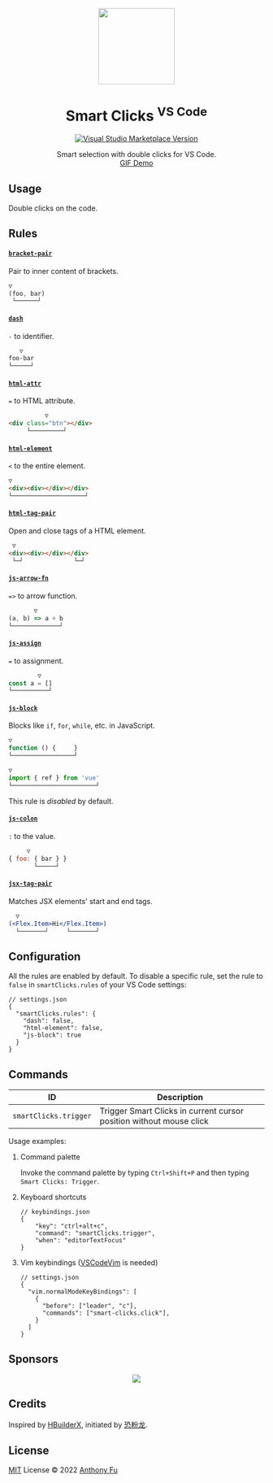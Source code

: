 <p align="center">
<img src="https://raw.githubusercontent.com/antfu/vscode-smart-clicks/main/res/icon.png" height="150">
</p>

<h1 align="center">Smart Clicks <sup>VS Code</sup></h1>

<p align="center">
<a href="https://marketplace.visualstudio.com/items?itemName=antfu.smart-clicks" target="__blank"><img src="https://img.shields.io/visual-studio-marketplace/v/antfu.smart-clicks.svg?color=eee&amp;label=VS%20Code%20Marketplace&logo=visual-studio-code" alt="Visual Studio Marketplace Version" /></a>
</p>

<p align="center">
Smart selection with double clicks for VS Code.<br>
<a href="https://twitter.com/antfu7/status/1506508822030200833">GIF Demo</a>
</p>

## Usage

Double clicks on the code.

## Rules

<!-- Generated from JSDocs, do not modify it directly -->
<!--rules-->

#### [`bracket-pair`](https://github.com/antfu/vscode-smart-clicks/blob/main/src/rules/bracket-pair.ts)

Pair to inner content of brackets.

```js
▽
(foo, bar)
 └──────┘
```

#### [`dash`](https://github.com/antfu/vscode-smart-clicks/blob/main/src/rules/dash.ts)

`-` to identifier.

```css
   ▽
foo-bar
└─────┘
```

#### [`html-attr`](https://github.com/antfu/vscode-smart-clicks/blob/main/src/rules/html-attr.ts)

`=` to HTML attribute.

```html
          ▽
<div class="btn"></div>
     └─────────┘
```

#### [`html-element`](https://github.com/antfu/vscode-smart-clicks/blob/main/src/rules/html-element.ts)

`<` to the entire element.

```html
▽
<div><div></div></div>
└────────────────────┘
```

#### [`html-tag-pair`](https://github.com/antfu/vscode-smart-clicks/blob/main/src/rules/html-tag-pair.ts)

Open and close tags of a HTML element.

```html
 ▽
<div><div></div></div>
 └─┘              └─┘
```

#### [`js-arrow-fn`](https://github.com/antfu/vscode-smart-clicks/blob/main/src/rules/js-arrow-fn.ts)

`=>` to arrow function.

```js
       ▽
(a, b) => a + b
└─────────────┘
```

#### [`js-assign`](https://github.com/antfu/vscode-smart-clicks/blob/main/src/rules/js-assign.ts)

`=` to assignment.

```js
        ▽
const a = []
└──────────┘
```

#### [`js-block`](https://github.com/antfu/vscode-smart-clicks/blob/main/src/rules/js-block.ts)

Blocks like `if`, `for`, `while`, etc. in JavaScript.

```js
▽
function () {     }
└─────────────────┘
```

```js
▽
import { ref } from 'vue'
└───────────────────────┘
```

This rule is _disabled_ by default.

#### [`js-colon`](https://github.com/antfu/vscode-smart-clicks/blob/main/src/rules/js-colon.ts)

`:` to the value.

```js
     ▽
{ foo: { bar } }
       └─────┘
```

#### [`jsx-tag-pair`](https://github.com/antfu/vscode-smart-clicks/blob/main/src/rules/jsx-tag-pair.ts)

Matches JSX elements' start and end tags.

```jsx
  ▽
(<Flex.Item>Hi</Flex.Item>)
  └───────┘     └───────┘
```

<!--rules-->

## Configuration

All the rules are enabled by default. To disable a specific rule, set the rule to `false` in `smartClicks.rules` of your VS Code settings:

```jsonc
// settings.json
{
  "smartClicks.rules": {
    "dash": false,
    "html-element": false,
    "js-block": true
  }
}
```

## Commands

| ID                    | Description                                                         |
| --------------------- | ------------------------------------------------------------------- |
| `smartClicks.trigger` | Trigger Smart Clicks in current cursor position without mouse click |

Usage examples:

1. Command palette

   Invoke the command palette by typing `Ctrl+Shift+P` and then typing `Smart Clicks: Trigger`.

2. Keyboard shortcuts

   ```jsonc
   // keybindings.json
   {
       "key": "ctrl+alt+c",
       "command": "smartClicks.trigger",
       "when": "editorTextFocus"
   }
   ```

3. Vim keybindings ([VSCodeVim](https://marketplace.visualstudio.com/items?itemName=vscodevim.vim) is needed)

   ```jsonc
   // settings.json
   {
     "vim.normalModeKeyBindings": [
       {
         "before": ["leader", "c"],
         "commands": ["smart-clicks.click"],
       }
     ]
   }
   ```

## Sponsors

<p align="center">
  <a href="https://cdn.jsdelivr.net/gh/antfu/static/sponsors.svg">
    <img src='https://cdn.jsdelivr.net/gh/antfu/static/sponsors.png'/>
  </a>
</p>

## Credits

Inspired by [HBuilderX](https://www.dcloud.io/hbuilderx.html), initiated by [恐粉龙](https://space.bilibili.com/432190144).

## License

[MIT](./LICENSE) License © 2022 [Anthony Fu](https://github.com/antfu)
